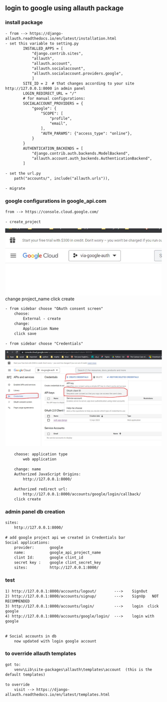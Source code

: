 ## login to google using allauth package

### install package

    - from --> https://django-allauth.readthedocs.io/en/latest/installation.html
    - set this variable to setting.py
            INSTALLED_APPS = [
                "django.contrib.sites",
                "allauth",
                "allauth.account",
                "allauth.socialaccount",
                "allauth.socialaccount.providers.google",
                ]
            SITE_ID = 2  # that changes according to your site http://127.0.0.1:8000 in admin panel
            LOGIN_REDIRECT_URL = "/"
            # for manual configurations:
            SOCIALACCOUNT_PROVIDERS = {
                "google": {
                    "SCOPE": [
                        "profile",
                        "email",
                    ],
                    "AUTH_PARAMS": {"access_type": "online"},
                }
            }
            AUTHENTICATION_BACKENDS = [
                "django.contrib.auth.backends.ModelBackend",
                "allauth.account.auth_backends.AuthenticationBackend",
            ]

    - set the url.py
        path("accounts/", include("allauth.urls")),

    - migrate

### google configurations in google_api.com

    from --> https://console.cloud.google.com/

    - create_project

![create_proj](https://github.com/PROFabdalla/my_city/blob/main/create_proj.jpg)
change project_name
click create

    - from sidebar choose "OAuth consent screen"
        choose:
            External - create
        change:
            Application Name
        click save

    - from sidebar choose "Credentials"

![create_proj](https://github.com/PROFabdalla/my_city/blob/main/Inkedclint_id.jpg)

        choose: application type
            web application

        change: name
        Authorized JavaScript Origins:
            http://127.0.0.1:8000/

        Authorized redirect url:
            http://127.0.0.1:8000/accounts/google/login/callback/
        click create

### admin panel db creation

    sites:
        http://127.0.0.1:8000/

    # add google project api we created in Credentials bar
    Social applications:
        provider:       google
        name:           google_api_project_name
        clint Id:       google clint_id
        secret key :    google clint_secret_key
        sites:          http://127.0.0.1:8000/

### test

    1) http://127.0.0.1:8000/accounts/logout/        --->    SignOut
    2) http://127.0.0.1:8000/accounts/signup/        --->    SignUp   NOT RECOMMENDED
    3) http://127.0.0.1:8000/accounts/login/         --->    login  click google
    4) http://127.0.0.1:8000/accounts/google/login/  --->    login with google


    # Social accounts in db
        now updated with login google account

### to override allauth templates

    got to:
        venv\Lib\site-packages\allauth\templates\account  (this is the default templates)

    to override
        visit --> https://django-allauth.readthedocs.io/en/latest/templates.html

